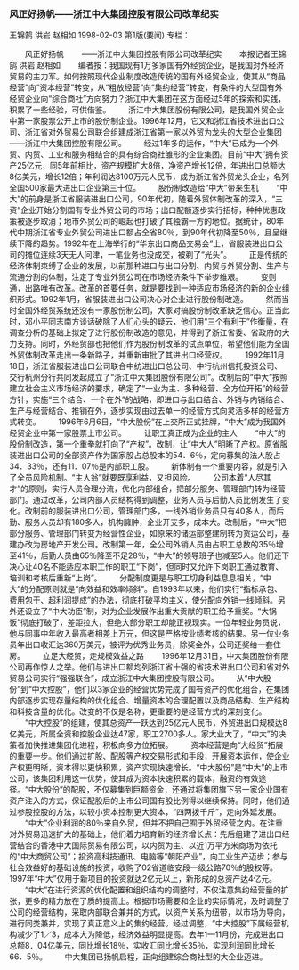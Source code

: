 ### 风正好扬帆——浙江中大集团控股有限公司改革纪实
王锦鹄  洪岩  赵相如
1998-02-03
第1版(要闻)
专栏：

　　风正好扬帆
　　——浙江中大集团控股有限公司改革纪实
　　本报记者王锦鹄  洪岩  赵相如
　　编者按：我国现有1万多家国有外经贸企业，是我国对外经济贸易的主力军。如何按照现代企业制度改造传统的国有外经贸企业，使其从“商品经营”向“资本经营”转变，从“粗放经营”向“集约经营”转变，有条件的大型国有外经贸企业向“综合商社”方向努力？浙江中大集团在这方面经过5年的探索和实践，积累了一些经验，可供借鉴。
　　浙江中大集团股份有限公司，是我国外贸企业中第一家股票公开上市的股份制企业。1996年12月，它又和浙江省技术进出口公司、浙江省对外贸易公司联合组建成浙江省第一家以外贸为龙头的大型企业集团——浙江中大集团控股有限公司。
　　经过1年多的运作，“中大”已成为一个外贸、内贸、工业和服务相结合的具有综合商社雏形的企业集团。目前“中大”拥有资产25亿元，同5年前相比，资产规模扩大8倍，净资产增长12倍，年进出口总额达8亿美元，增长12倍；年利润达8100万元人民币，成为浙江省外贸龙头企业，名列全国500家最大进出口企业第三十位。
　　股份制改造给“中大”带来生机
　　“中大”的前身是浙江省服装进出口公司，90年代初，随着外贸体制改革的深入，“三资”企业开始分割国有专业外贸公司的市场；出口配额逐步实行招标，种种优惠政策被逐步取消；地市外贸公司的崛起也打破了其独霸一方的地位。据统计，80年代中期浙江省专业外贸公司进出口额占全省80％，到90年代初降至50％，且呈继续下降的趋势。1992年在上海举行的“华东出口商品交易会”上，省服装进出口公司的摊位连续3天无人问津，一笔业务也没成交，被剃了“光头”。
　　正是传统的经济体制束缚了企业的发展，以前那种进口与出口分割、内贸与外贸分割、生产与流通分割的体制，注定了专业外贸公司在市场经济条件下举步维艰。
　　变则通，出路唯有改革。改革的首要任务，就是要找到一种适应市场经济的新的企业组织形式。1992年1月，省服装进出口公司决心对企业进行股份制改造。
　　然而当时全国外经贸系统还没有一家股份制公司，大家对搞股份制改革缺乏信心。正当此时，邓小平同志南方谈话破除了人们心头的疑云，他们用“三个有利于”作衡量，在调查分析的基础上拟定了进行股份制改造的意见，并得到了浙江省委、省政府的大力支持。同时，外经贸部也把他们作为股份制改革的试点单位，希望他们能为全国外贸体制改革走出一条新路子，并重新审批了其进出口经营权。
　　1992年11月18日，浙江省服装进出口公司联合中纺进出口总公司、中行杭州信托投资公司、交行杭州分行共同发起成立了“浙江中大集团股份有限公司”。改制后的“中大”按照建立社会主义市场经济的要求，确定了“一业为主、多种经营、全方位开拓”的经营方针，实施“三个结合、一个在外”的战略，即进口与出口结合、外销与内销结合、生产与经营结合、推销在外，逐步实现由过去单一的经营方式向灵活多样的经营方式转变。
　　1996年6月6日，“中大股份”在上交所正式挂牌，“中大”成为我国外经贸企业中第一家股票上市公司。
　　让职工真正成为企业的主人
　　“中大”的股份制改造，第一个重拳就打向了“产权”。改制，让“中大人”明晰了产权。原省服装进出口公司的全部资产作为国家股占总股本的54．6％，定向募集的法人股占34．33％，还有11．07％是内部职工股。
　　新体制有一个重要内容，就是引入了全员风险机制。“主人翁”就要既享利益，又担风险。
　　公司本着“人尽其才”的原则，实行人员合理分流，优化内部组合，把部分服务、管理部门转为经营部门。通过改革，公司内部人员结构得到调整，业务人员与后勤人员比例发生了变化。改制前的服装进出口公司，管理部门多，一线外销业务员只有40多人，而后勤、服务人员却有180多人，机构臃肿，企业开支多，成本大。改制后，“中大”把部分服务、管理部门转变为经营性企业，如原来的储运部整建制转为货运公司，基建办改为房地产开发公司。改制第一年，全公司外销人员由占职工总数的35％增至41％，后勤人员由65％降至不足28％，“中大”的领导班子也减至5人。他们还下决心让40名不能适应本职工作的职工“下岗”，但同时又允许下岗职工通过教育、培训和考核后重新“上岗”。
　　分配制度更是与职工切身利益息息相关，“中大”的分配原则就是“向效益和效率倾斜”。自1993年以来，他们实行“指标承包、费用包干、超利润提成”的办法，彻底打破平均主义，使分配向外销一线倾斜。另外还设立了“中大功臣”制，对为企业发展作出重大贡献的职工给予重奖。“大锅饭”彻底打破了，差距拉大，但绝大部分职工却能正视现实。一位年轻业务员说，他与同事中年收入最高者相差上万元，但这是严格按业绩考核的结果。另一位业务员年出口收汇达360万美元，被评为优秀业务员，除奖金外，公司还奖给一套住房。
　　立足大经贸，走规模效益之路
　　1996年12月31日，中大集团股份有限公司再作惊人之举。他们与进出口额均列浙江省十强的省技术进出口公司和省对外贸易公司实行“强强联合”，成立浙江中大集团控股有限公司。
　　从“中大股份”到“中大控股”，他们以3家企业的经营优势完成了国有资产的优化组合，在集团内部逐步实现存量结构的优化组合、增量资本的合理配置以及商品结构、生产结构和科技含量的优化。改变的不仅是名称，更重要的是经营方式的深刻变化。
　　“中大控股”的组建，使其总资产一跃达到25亿元人民币，外贸进出口规模达8亿美元，所属全资和控股企业达47家，职工2700多人。家大业大了，“中大”的决策者加快推进集团化进程，积极向多方位拓展。
　　资本经营是向“大经贸”拓展的重要一步。他们通过扩股、配股等产权交易形式和手段，开展资本运作，使企业产权更明晰，资本得以更快积累，资产实现快速增长。“中大股份”是“中大”的上市公司，该集团利用这一优势，使其成为资本快速积累的载体，融资的有效途径。“中大股份”的配股，不仅募集到巨额资金，还通过将集团旗下另一家企业国有资产注入的方式，保证配股后的上市公司国有股比例得以继续保持。同时，他们通过参股控股的方法，以较小资本控制更大资本，“四两拨千斤”，走向外延发展。
　　“中大”企业利润的80％来自外贸，但并不把自己囿于外贸经营之内。在注重对外贸易迅速扩大的基础上，他们着力培育新的经济增长点：先后组建了进出口经营结合的香港中大国际贸易有限公司，以内贸为主、以近1万平方米商场为依托的“中大商贸公司”；投资高科技通讯、电脑等“朝阳产业”，向工业生产迈步；参与社会效益好的基础设施的投资，收购了02省道临安段一级公路70％的股权等。1997年“中大”仅用于新项目的投资就达2亿元以上，新形成的总资产达4亿元。
　　“中大”在进行资源的优化配置和组织结构的调整时，不仅注意集约经营量的扩张，更多的精力放在了质的提高上。根据市场需要和企业的实际情况，及时调整了公司的经营结构，采取内部联合兼并的方式，以资产关系为纽带，以市场为导向，进行同类兼并，实现了真正意义上的集约经营。经过调整，“中大控股”下属经营机构减少了1／3，成本大为降低，经济效益明显提高。去年1—11月份，完成进出口总额8．04亿美元，同比增长18％，实收汇同比增长35％，实现利润同比增长66．5％。
　　中大集团已扬帆启程，正向组建综合商社型的大企业迈进。
